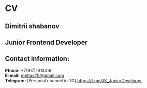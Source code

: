 # CV
## Dimitrii shabanov
## Junior Frontend Developer
## Contact information:  
**Phone:** +7(917)1813419  
**E-mail:** mettus75@gmail.com  
**Telegram:** [Personal channel in TG] https://t.me/JS_JuniorDeveloper  
